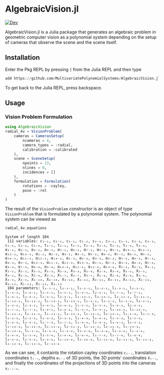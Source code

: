 # AlgebraicVision.jl

<!--[![Stable](https://img.shields.io/badge/docs-stable-blue.svg)](https://multivariatepolynomialsystems.github.io/AlgebraicVision.jl/stable/)-->
[![Dev](https://img.shields.io/badge/docs-dev-blue.svg)](https://multivariatepolynomialsystems.github.io/AlgebraicVision.jl/dev/)

AlgebraicVision.jl is a Julia package that generates an algebraic problem in geometric computer vision as a polynomial system depending on the setup of cameras that observe the scene and the scene itself.

## Installation

Enter the Pkg REPL by pressing `]` from the Julia REPL and then type
```julia
add https://github.com/MultivariatePolynomialSystems/AlgebraicVision.jl.git
```
To get back to the Julia REPL, press backspace.

## Usage
### Vision Problem Formulation
```julia
using AlgebraicVision
radial_4v = VisionProblem(
    cameras = CamerasSetup(
        ncameras = 4,
        camera_types = :radial,
        calibration = :calibrated
    ),
    scene = SceneSetup(
        npoints = 13,
        nlines = 0,
        incidences = []
    ),
    formulation = Formulation(
        rotations = :cayley,
        pose = :rel
    )
)
```
The result of the `VisionProblem` constructor is an object of type `VisionProblem` that is formulated by a polynomial system. The polynomial system can be viewed as
```julia
radial_4v.equations
```
```
System of length 104
 111 variables: c₁₋₁, c₂₋₁, c₃₋₁, c₁₋₂, c₂₋₂, c₃₋₂, c₁₋₃, c₂₋₃, c₃₋₃, c₁₋₄, c₂₋₄, c₃₋₄, t₁₋₁, t₂₋₁, t₁₋₂, t₂₋₂, t₁₋₃, t₂₋₃, t₁₋₄, t₂₋₄, α₁₋₁, α₂₋₁, α₃₋₁, α₄₋₁, α₅₋₁, α₆₋₁, α₇₋₁, α₈₋₁, α₉₋₁, α₁₀₋₁, α₁₁₋₁, α₁₂₋₁, α₁₃₋₁, α₁₋₂, α₂₋₂, α₃₋₂, α₄₋₂, α₅₋₂, α₆₋₂, α₇₋₂, α₈₋₂, α₉₋₂, α₁₀₋₂, α₁₁₋₂, α₁₂₋₂, α₁₃₋₂, α₁₋₃, α₂₋₃, α₃₋₃, α₄₋₃, α₅₋₃, α₆₋₃, α₇₋₃, α₈₋₃, α₉₋₃, α₁₀₋₃, α₁₁₋₃, α₁₂₋₃, α₁₃₋₃, α₁₋₄, α₂₋₄, α₃₋₄, α₄₋₄, α₅₋₄, α₆₋₄, α₇₋₄, α₈₋₄, α₉₋₄, α₁₀₋₄, α₁₁₋₄, α₁₂₋₄, α₁₃₋₄, X₁₋₁, X₂₋₁, X₃₋₁, X₁₋₂, X₂₋₂, X₃₋₂, X₁₋₃, X₂₋₃, X₃₋₃, X₁₋₄, X₂₋₄, X₃₋₄, X₁₋₅, X₂₋₅, X₃₋₅, X₁₋₆, X₂₋₆, X₃₋₆, X₁₋₇, X₂₋₇, X₃₋₇, X₁₋₈, X₂₋₈, X₃₋₈, X₁₋₉, X₂₋₉, X₃₋₉, X₁₋₁₀, X₂₋₁₀, X₃₋₁₀, X₁₋₁₁, X₂₋₁₁, X₃₋₁₁, X₁₋₁₂, X₂₋₁₂, X₃₋₁₂, X₁₋₁₃, X₂₋₁₃, X₃₋₁₃
 104 parameters: l₁₋₁₋₁, l₂₋₁₋₁, l₁₋₂₋₁, l₂₋₂₋₁, l₁₋₃₋₁, l₂₋₃₋₁, l₁₋₄₋₁, l₂₋₄₋₁, l₁₋₅₋₁, l₂₋₅₋₁, l₁₋₆₋₁, l₂₋₆₋₁, l₁₋₇₋₁, l₂₋₇₋₁, l₁₋₈₋₁, l₂₋₈₋₁, l₁₋₉₋₁, l₂₋₉₋₁, l₁₋₁₀₋₁, l₂₋₁₀₋₁, l₁₋₁₁₋₁, l₂₋₁₁₋₁, l₁₋₁₂₋₁, l₂₋₁₂₋₁, l₁₋₁₃₋₁, l₂₋₁₃₋₁, l₁₋₁₋₂, l₂₋₁₋₂, l₁₋₂₋₂, l₂₋₂₋₂, l₁₋₃₋₂, l₂₋₃₋₂, l₁₋₄₋₂, l₂₋₄₋₂, l₁₋₅₋₂, l₂₋₅₋₂, l₁₋₆₋₂, l₂₋₆₋₂, l₁₋₇₋₂, l₂₋₇₋₂, l₁₋₈₋₂, l₂₋₈₋₂, l₁₋₉₋₂, l₂₋₉₋₂, l₁₋₁₀₋₂, l₂₋₁₀₋₂, l₁₋₁₁₋₂, l₂₋₁₁₋₂, l₁₋₁₂₋₂, l₂₋₁₂₋₂, l₁₋₁₃₋₂, l₂₋₁₃₋₂, l₁₋₁₋₃, l₂₋₁₋₃, l₁₋₂₋₃, l₂₋₂₋₃, l₁₋₃₋₃, l₂₋₃₋₃, l₁₋₄₋₃, l₂₋₄₋₃, l₁₋₅₋₃, l₂₋₅₋₃, l₁₋₆₋₃, l₂₋₆₋₃, l₁₋₇₋₃, l₂₋₇₋₃, l₁₋₈₋₃, l₂₋₈₋₃, l₁₋₉₋₃, l₂₋₉₋₃, l₁₋₁₀₋₃, l₂₋₁₀₋₃, l₁₋₁₁₋₃, l₂₋₁₁₋₃, l₁₋₁₂₋₃, l₂₋₁₂₋₃, l₁₋₁₃₋₃, l₂₋₁₃₋₃, l₁₋₁₋₄, l₂₋₁₋₄, l₁₋₂₋₄, l₂₋₂₋₄, l₁₋₃₋₄, l₂₋₃₋₄, l₁₋₄₋₄, l₂₋₄₋₄, l₁₋₅₋₄, l₂₋₅₋₄, l₁₋₆₋₄, l₂₋₆₋₄, l₁₋₇₋₄, l₂₋₇₋₄, l₁₋₈₋₄, l₂₋₈₋₄, l₁₋₉₋₄, l₂₋₉₋₄, l₁₋₁₀₋₄, l₂₋₁₀₋₄, l₁₋₁₁₋₄, l₂₋₁₁₋₄, l₁₋₁₂₋₄, l₂₋₁₂₋₄, l₁₋₁₃₋₄, l₂₋₁₃₋₄
```
As we can see, it containts the rotation cayley coordinates `cᵢ₋ⱼ`, translation coordinates `tᵢ₋ⱼ`, depths `αᵢ₋ⱼ` of 3D points, the 3D points' coordinates `Xᵢ₋ⱼ`, and finally the coordinates of the projections of 3D points into the cameras `xᵢ₋ⱼ₋ₖ`.